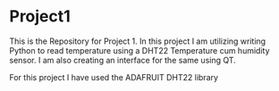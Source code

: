 # Project1


This is the Repository for Project 1. In this project I am utilizing writing
Python to read temperature using a DHT22 Temperature cum humidity sensor.
I am also creating an interface for the same using QT. 


For this project I have used the ADAFRUIT DHT22 library
